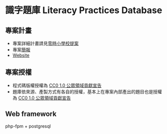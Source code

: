 # 識字題庫 Literacy Practices Database

## 專案計畫

- 專案詳細計畫請見[零時小學校提案](https://sch001.g0v.tw/dash/prj/3VWQ8m06DW05jP09ve04J5dcB)
- 專案[簡報](https://docs.google.com/presentation/d/1NlMxyBKezDG7n6wNAxTLNuW6LFskOgprZBn19OEisXs/edit?usp=sharing)
- [Website](https://literacy-db.g0v.tw/)

## 專案授權

- 程式碼版權授權為 [CC0 1.0 公眾領域貢獻宣告](https://creativecommons.org/publicdomain/zero/1.0/deed.zh_TW)
- 題庫依來源、產製方式有各自的授權，基本上在專案內部產出的題目也是授權為 [CC0 1.0 公眾領域貢獻宣告](https://creativecommons.org/publicdomain/zero/1.0/deed.zh_TW)

## Web framework

php-fpm + postgresql

